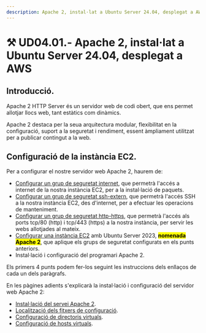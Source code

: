 ```yaml
---
description: Apache 2, instal·lat a Ubuntu Server 24.04, desplegat a AWS
---
```


# ⚒ UD04.01.- Apache 2, instal·lat a Ubuntu Server 24.04, desplegat a AWS

## Introducció.

Apache 2 HTTP Server és un servidor web de codi obert, que ens permet allotjar llocs web, tant estàtics com dinàmics.&#x20;

Apache 2 destaca per la seua arquitectura modular, flexibilitat en la configuració, suport a la seguretat i rendiment, essent àmpliament utilitzat per a publicar contingut a la web.

## Configuració de la instància EC2.

Per a configurar el nostre servidor web Apache 2, haurem de:

* [Configurar un grup de seguretat internet](https://app.gitbook.com/s/dcAEDgX05ILtqXlw2HAH/pindoles-formatives/configuracio-dels-grups-de-seguretat/configuracio-del-grup-de-seguretat-internet.), que permetrà l'accés a internet de la nostra instància EC2, per a la instal·lació de paquets.
* [Configurar un grup de seguretat ssh-extern](https://app.gitbook.com/s/dcAEDgX05ILtqXlw2HAH/pindoles-formatives/configuracio-dels-grups-de-seguretat/configuracio-del-grup-de-seguretat-ssh-extern.), que permetrà l'accés SSH a la nostra instància EC2, des d'internet, per a efectuar les operacions de manteniment.
* [Configurar un grup de seguretat http-https](https://app.gitbook.com/s/dcAEDgX05ILtqXlw2HAH/pindoles-formatives/configuracio-dels-grups-de-seguretat/configuracio-del-grup-de-seguretat-http-https.), que permetrà l'accés als ports tcp/80 (http) i tcp/443 (https) a la nostra instància, per servir les webs allotjades al mateix.
* [Configurar una instància EC2](https://app.gitbook.com/s/dcAEDgX05ILtqXlw2HAH/pindoles-formatives/desplegament-duna-maquina-virtual-ubuntu-server-24.04-a-aws-academy) amb Ubuntu Server 2023, <mark style="background-color:yellow;">**nomenada Apache 2**</mark>, que aplique els grups de seguretat configurats en els punts anteriors.
* Instal·lació i configuració del programari Apache 2.&#x20;

Els primers 4 punts podem fer-los seguint les instruccions dels enllaços de cada un dels paràgrafs.&#x20;

En les pàgines adients s'explicarà la instal·lació i configuració del servidor web Apache 2:

* [Instal·lació del servei Apache 2](pindoles-formatives/ud04.01.-apache-2-instal-lat-a-ubuntu-server-24.04-desplegat-a-aws/ud04.01.01.-instal-lacio-del-servei..md).
* [Localització dels fitxers de configuració](pindoles-formatives/ud04.01.-apache-2-instal-lat-a-ubuntu-server-24.04-desplegat-a-aws/ud04.01.02.-fitxers-de-configuracio..md).
* [Configuració de directoris virtuals](pindoles-formatives/ud04.01.-apache-2-instal-lat-a-ubuntu-server-24.04-desplegat-a-aws/ud04.01.04.-directoris-virtuals..md).
* [Configuració de hosts virtuals](pindoles-formatives/ud04.01.-apache-2-instal-lat-a-ubuntu-server-24.04-desplegat-a-aws/ud04.01.05.-hosts-virtuals..md).



